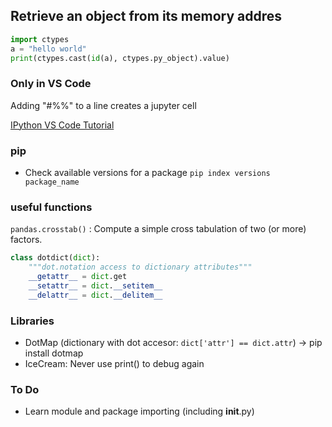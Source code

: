 
## Retrieve an object from its memory addres
```python
import ctypes
a = "hello world"
print(ctypes.cast(id(a), ctypes.py_object).value)
```

### Only in VS Code
Adding "#%%" to a line creates a jupyter cell

[IPython VS Code Tutorial](https://code.visualstudio.com/docs/python/jupyter-support-py)




### pip
* Check available versions for a package
`pip index versions package_name`

### useful functions

`pandas.crosstab()` : Compute a simple cross tabulation of two (or more) factors.



```python
class dotdict(dict):
    """dot.notation access to dictionary attributes"""
    __getattr__ = dict.get
    __setattr__ = dict.__setitem__
    __delattr__ = dict.__delitem__

```

### Libraries
- DotMap (dictionary with dot accesor: `dict['attr'] == dict.attr`) -> pip install dotmap
- IceCream: Never use print() to debug again


### To Do
- Learn module and package importing (including __init__.py)
